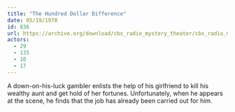 ```yaml
---
title: "The Hundred Dollar Difference"
date: 05/19/1978
id: 836
url: https://archive.org/download/cbs_radio_mystery_theater/cbs_radio_mystery_theater-0801-0850.zip/cbs_radio_mystery_theater-0801-0850%2Fcbsrmt_0836_the_hundred_dollar_difference.mp3
actors:
  - 29
  - 135
  - 10
  - 17
---
```

A down-on-his-luck gambler enlists the help of his girlfriend to kill his wealthy aunt and get hold of her fortunes. Unfortunately, when he appears at the scene, he finds that the job has already been carried out for him.